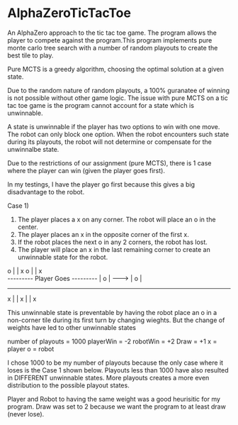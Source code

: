 # AlphaZeroTicTacToe
An AlphaZero approach to the tic tac toe game. The program allows the player to compete against the program.This program implements pure monte carlo tree search with a number of random playouts to create the best tile to play.


 Pure MCTS is a greedy algorithm, choosing the optimal solution at a given state. 

 Due to the random nature of random playouts, a 100% guranatee of winning is not possible without other game logic.
 The issue with pure MCTS on a tic tac toe game is the program cannot account for a state which is unwinnable.

 A state is unwinnable if the player has two options to win with one move. The robot can only block one option.
 When the robot encounters such state during its playouts, the robot will not determine or compensate for the unwinnalbe state.

 Due to the restrictions of our assignment (pure MCTS), there is 1 case where the player can win (given the player goes first).

 In my testings, I have the player go first because this gives a big disadvantage to the robot.
 

 Case 1) 
 1. The player places a x on any corner. The robot will place an o in the center.
 2. The player places an x in the opposite corner of the first x. 
 3. If the robot places the next o in any 2 corners, the robot has lost.
 4. The player will place an x in the last remaining corner to create an unwinnable state for the robot.

 o |   | x                 o |   | x    
 ---------  Player Goes    ---------
   | o |       --->          | o |  
 ---------                 ---------
 x |   |                   x |   | x
 
 This unwinnable state is preventable by having the robot place an o in a non-corner tile during its first turn by changing wieghts.
 But the change of weights have led to other unwinnable states



 number of playouts = 1000
 playerWin = -2
 robotWin = +2
 Draw = +1
 x = player
 o = robot
 
I chose 1000 to be my number of playouts because the only case where it loses is the Case 1 shown below.
Playouts less than 1000 have also resulted in DIFFERENT unwinnable states.
More playouts creates a more even distribution to the possible playout states.

Player and Robot to having the same weight was a good heurisitic for my program. 
Draw was set to 2 because we want the program to at least draw (never lose).
